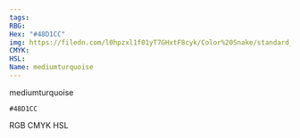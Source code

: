 ```yaml
---
tags:
RBG:
Hex: "#48D1CC"
img: https://filedn.com/l0hpzxl1f01yT7GHxtF8cyk/Color%20Snake/standard_csv_to_svg/#48D1CC.svg
CMYK:
HSL:
Name: mediumturquoise
---
```

mediumturquoise
```palette
#48D1CC
```
RGB
CMYK
HSL